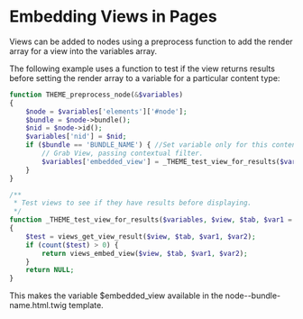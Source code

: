 # Embedding Views in Pages

Views can be added to nodes using a preprocess function to add the render array for a view into the variables array.

The following example uses a function to test if the view returns results before setting the render array to a variable for a particular content type:

```php
function THEME_preprocess_node(&$variables)
{
    $node = $variables['elements']['#node'];
    $bundle = $node->bundle();
    $nid = $node->id();
    $variables['nid'] = $nid;
    if ($bundle == 'BUNDLE_NAME') { //Set variable only for this content type.
        // Grab View, passing contextual filter.
        $variables['embedded_view'] = _THEME_test_view_for_results($variables, 'view_machine_name', 'block_1', $nid);
    }
}

/**
 * Test views to see if they have results before displaying.
 */
function _THEME_test_view_for_results($variables, $view, $tab, $var1 = NULL, $var2 = NULL)
{
    $test = views_get_view_result($view, $tab, $var1, $var2);
    if (count($test) > 0) {
        return views_embed_view($view, $tab, $var1, $var2);
    }
    return NULL;
}
```

This makes the variable $embedded_view available in the node--bundle-name.html.twig template.
